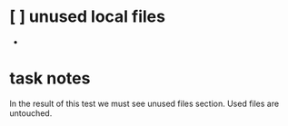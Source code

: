 # [ ] unused local files
- [](./test_output.files/used.txt)

# task notes
In the result of this test we must see unused files section.
Used files are untouched.